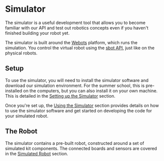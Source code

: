 # Simulator

The simulator is a useful development tool that allows you to become familiar with our API and test out robotics concepts even if you haven't finished building your robot yet.

The simulator is built around the [Webots](https://cyberbotics.com/#download) platform, which runs the simulation.
You control the virtual robot using the [sbot API](../programming/), just like on the physical robots.

## Setup

To use the simulator, you will need to install the simulator software and download our simulation environment.
For the summer school, this is pre-installed on the computers, but you can also install it on your own machine.
This is detailed in the [Setting up the Simulator](./setup) section.

Once you're set up, the [Using the Simulator](./usage) section provides details on how to use the simulator software and get started on developing the code for your simulated robot.

## The Robot

The simulator contains a pre-built robot, constructed around a set of simulated kit components.
The connected boards and sensors are covered in the [Simulated Robot](./robot) section.
